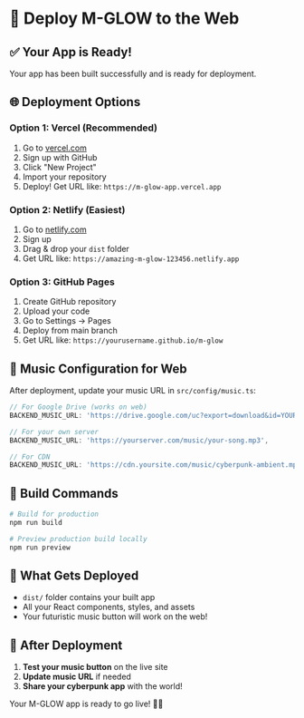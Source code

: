 # 🚀 Deploy M-GLOW to the Web

## ✅ **Your App is Ready!**
Your app has been built successfully and is ready for deployment.

## 🌐 **Deployment Options**

### **Option 1: Vercel (Recommended)**
1. Go to [vercel.com](https://vercel.com)
2. Sign up with GitHub
3. Click "New Project"
4. Import your repository
5. Deploy! Get URL like: `https://m-glow-app.vercel.app`

### **Option 2: Netlify (Easiest)**
1. Go to [netlify.com](https://netlify.com)
2. Sign up
3. Drag & drop your `dist` folder
4. Get URL like: `https://amazing-m-glow-123456.netlify.app`

### **Option 3: GitHub Pages**
1. Create GitHub repository
2. Upload your code
3. Go to Settings → Pages
4. Deploy from main branch
5. Get URL like: `https://yourusername.github.io/m-glow`

## 🎵 **Music Configuration for Web**

After deployment, update your music URL in `src/config/music.ts`:

```typescript
// For Google Drive (works on web)
BACKEND_MUSIC_URL: 'https://drive.google.com/uc?export=download&id=YOUR_FILE_ID',

// For your own server
BACKEND_MUSIC_URL: 'https://yourserver.com/music/your-song.mp3',

// For CDN
BACKEND_MUSIC_URL: 'https://cdn.yoursite.com/music/cyberpunk-ambient.mp3',
```

## 🔧 **Build Commands**

```bash
# Build for production
npm run build

# Preview production build locally
npm run preview
```

## 📁 **What Gets Deployed**

- `dist/` folder contains your built app
- All your React components, styles, and assets
- Your futuristic music button will work on the web!

## 🎯 **After Deployment**

1. **Test your music button** on the live site
2. **Update music URL** if needed
3. **Share your cyberpunk app** with the world!

Your M-GLOW app is ready to go live! 🚀✨
